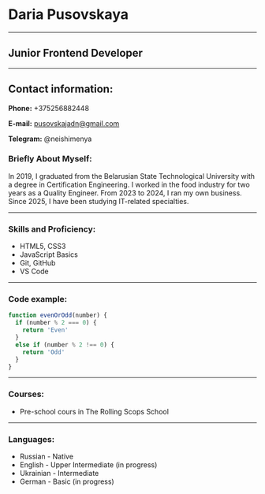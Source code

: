 # Daria Pusovskaya
__________________________________________________________

## Junior Frontend Developer
__________________________________________________________

## Contact information:


**Phone:** +375256882448

**E-mail:** pusovskajadn@gmail.com

**Telegram:** @neishimenya

### Briefly About Myself:
In 2019, I graduated from the Belarusian State Technological University with a degree in Certification Engineering. I worked in the food industry for two years as a Quality Engineer. From 2023 to 2024, I ran my own business. Since 2025, I have been studying IT-related specialties.
**********************************************************

### Skills and Proficiency:
- HTML5, CSS3
- JavaScript Basics
- Git, GitHub
- VS Code

*********************************************************

### Code example:
```javascript
function evenOrOdd(number) {
  if (number % 2 === 0) {
    return 'Even'
  }
  else if (number % 2 !== 0) {
    return 'Odd'
  }
}
```
*********************************************************

### Courses:
- Pre-school cours in The Rolling Scops School
*********************************************************

### Languages:

- Russian - Native
- English - Upper Intermediate (in progress) 
- Ukrainian - Intermediate
- German - Basic (in progress) 
